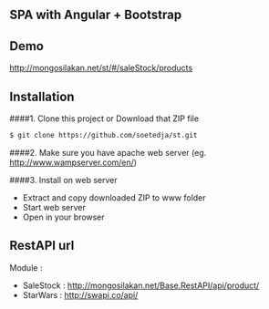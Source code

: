 ## SPA with Angular + Bootstrap

## Demo
http://mongosilakan.net/st/#/saleStock/products

## Installation
####1. Clone this project or Download that ZIP file

```sh
$ git clone https://github.com/soetedja/st.git
```

####2.  Make sure you have apache web server (eg. http://www.wampserver.com/en/)
 
####3. Install on web server
- Extract and copy downloaded ZIP to www folder
- Start web server 
- Open in your browser

## RestAPI url
Module :
 - SaleStock : http://mongosilakan.net/Base.RestAPI/api/product/
 - StarWars : http://swapi.co/api/
